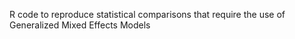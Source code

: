 R code to reproduce statistical comparisons that require the use of Generalized Mixed Effects Models
